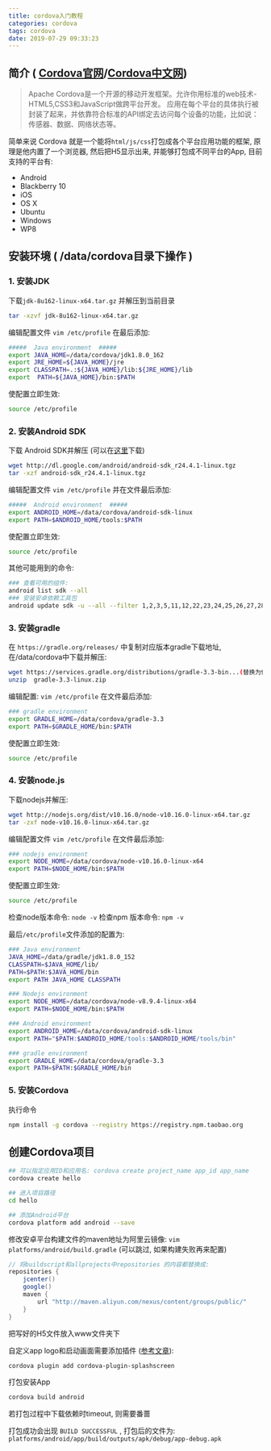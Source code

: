 ```yaml
---
title: cordova入门教程
categories: cordova
tags: cordova
date: 2019-07-29 09:33:23
---
```


简介 ( [Cordova官网](https://cordova.apache.org/)/[Cordova中文网](https://cordova.axuer.com/))
----

> Apache Cordova是一个开源的移动开发框架。允许你用标准的web技术-HTML5,CSS3和JavaScript做跨平台开发。 应用在每个平台的具体执行被封装了起来，并依靠符合标准的API绑定去访问每个设备的功能，比如说：传感器、数据、网络状态等。

简单来说 Cordova 就是一个能将`html/js/css`打包成各个平台应用功能的框架, 原理是他内置了一个浏览器, 然后把H5显示出来, 并能够打包成不同平台的App, 目前支持的平台有:

- Android
- Blackberry 10
- iOS
- OS X
- Ubuntu
- Windows
- WP8

安装环境 ( /data/cordova目录下操作 )
------

### 1. 安装JDK

下载`jdk-8u162-linux-x64.tar.gz` 并解压到当前目录

```bash
tar -xzvf jdk-8u162-linux-x64.tar.gz
```

编辑配置文件 `vim /etc/profile` 在最后添加:

```bash
#####  Java environment  #####
export JAVA_HOME=/data/cordova/jdk1.8.0_162
export JRE_HOME=${JAVA_HOME}/jre
export CLASSPATH=.:${JAVA_HOME}/lib:${JRE_HOME}/lib
export  PATH=${JAVA_HOME}/bin:$PATH
```

使配置立即生效:

```bash
source /etc/profile
```

### 2. 安装Android SDK

下载 Android SDK并解压 (可以在[这里](https://www.androiddevtools.cn/)下载)

```bash
wget http://dl.google.com/android/android-sdk_r24.4.1-linux.tgz
tar -xzf android-sdk_r24.4.1-linux.tgz 
```

编辑配置文件 `vim /etc/profile` 并在文件最后添加:

```bash
#####  Android environment  #####
export ANDROID_HOME=/data/cordova/android-sdk-linux
export PATH=$ANDROID_HOME/tools:$PATH
```

使配置立即生效:

```bash
source /etc/profile
```

其他可能用到的命令:

```bash
### 查看可用的组件:
android list sdk --all
### 安装安卓依赖工具包
android update sdk -u --all --filter 1,2,3,5,11,12,22,23,24,25,26,27,28,29,45,88,89
```

### 3. 安装gradle

在 `https://gradle.org/releases/` 中复制对应版本gradle下载地址,在/data/cordova中下载并解压:

```bash
wget https://services.gradle.org/distributions/gradle-3.3-bin...(替换为你复制的那个下载地址)
unzip  gradle-3.3-linux.zip
```

编辑配置: `vim /etc/profile` 在文件最后添加:

```bash
### gradle environment
export GRADLE_HOME=/data/cordova/gradle-3.3
export PATH=$GRADLE_HOME/bin:$PATH
```

使配置立即生效:

```bash
source /etc/profile
```

### 4. 安装node.js

下载nodejs并解压:

```bash
wget http://nodejs.org/dist/v10.16.0/node-v10.16.0-linux-x64.tar.gz
tar -zxf node-v10.16.0-linux-x64.tar.gz
```

编辑配置文件 `vim /etc/profile` 在文件最后添加:

```bash
### nodejs environment
export NODE_HOME=/data/cordova/node-v10.16.0-linux-x64
export PATH=$NODE_HOME/bin:$PATH  
```

使配置立即生效: 

```bash
source /etc/profile
```

检查node版本命令: `node -v`
检查npm 版本命令: `npm -v`

最后`/etc/profile`文件添加的配置为:

```bash
### Java environment
JAVA_HOME=/data/gradle/jdk1.8.0_152
CLASSPATH=$JAVA_HOME/lib/
PATH=$PATH:$JAVA_HOME/bin
export PATH JAVA_HOME CLASSPATH

### Nodejs environment
export NODE_HOME=/data/cordova/node-v8.9.4-linux-x64
export PATH=$NODE_HOME/bin:$PATH

### Android environment
export ANDROID_HOME=/data/cordova/android-sdk-linux
export PATH="$PATH:$ANDROID_HOME/tools:$ANDROID_HOME/tools/bin"

### gradle environment
export GRADLE_HOME=/data/cordova/gradle-3.3
export PATH=$PATH:$GRADLE_HOME/bin
```

### 5. 安装Cordova

执行命令

```bash
npm install -g cordova --registry https://registry.npm.taobao.org
```

创建Cordova项目
-------------

```bash
## 可以指定应用ID和应用名: cordova create project_name app_id app_name
cordova create hello

## 进入项目路径
cd hello

## 添加Android平台
cordova platform add android --save
```

修改安卓平台构建文件的maven地址为阿里云镜像: `vim  platforms/android/build.gradle` (可以跳过, 如果构建失败再来配置)

```gradle
// 将buildscript和allprojects中repositories 的内容都替换成:
repositories {
    jcenter()
    google()
    maven {
        url "http://maven.aliyun.com/nexus/content/groups/public/"
    }
}
```

把写好的H5文件放入www文件夹下

自定义app logo和启动画面需要添加插件 ([参考文章](https://blog.csdn.net/lc_style/article/details/78401105)):

```bash
cordova plugin add cordova-plugin-splashscreen
```

打包安装App

```bash
cordova build android
```

若打包过程中下载依赖时timeout, 则需要番蔷

打包成功会出现 `BUILD SUCCESSFUL` , 打包后的文件为: `platforms/android/app/build/outputs/apk/debug/app-debug.apk`